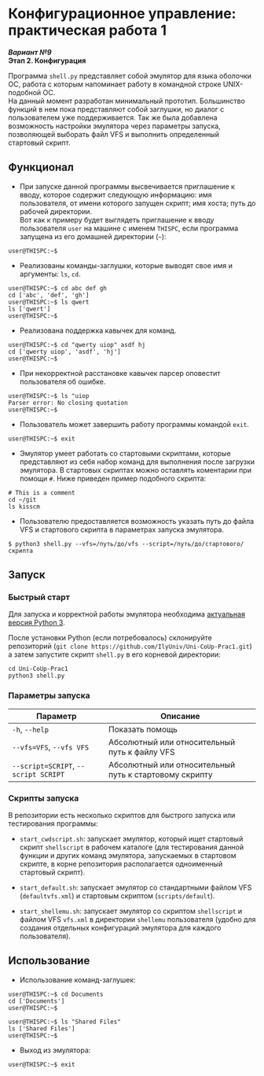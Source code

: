 # Конфигурационное управление: практическая работа 1
***Вариант №9***<br/>
**Этап 2. Конфигурация**

Программа `shell.py` представляет собой эмулятор для языка оболочки ОС, работа с которым напоминает работу в командной строке UNIX-подобной ОС.<br/>
На данный момент разработан минимальный прототип. Большинство функций в нем пока
представляют собой заглушки, но диалог с пользователем уже поддерживается. Так же была добавлена возможность настройки эмулятора через параметры запуска, позволяющей выборать файл VFS и выполнить определенный стартовый скрипт.

## Функционал

- При запуске данной программы высвечивается приглашение к вводу, которое содержит следующую информацию: имя пользователя, от имени которого запущен скрипт; имя хоста; путь до рабочей директории.<br/>
Вот как к примеру будет выглядеть приглашение к вводу пользователя `user` на машине с именем `THISPC`, если программа запущена из его домашней директории (`~`):
```
user@THISPC:~$
```

- Реализованы команды-заглушки, которые выводят свое имя и аргументы: `ls`, `cd`.
```
user@THISPC:~$ cd abc def gh
cd ['abc', 'def', 'gh']
user@THISPC:~$ ls qwert
ls ['qwert']
user@THISPC:~$
```

- Реализована поддержка кавычек для команд.
```
user@THISPC:~$ cd "qwerty uiop" asdf hj
cd ['qwerty uiop', 'asdf', 'hj']
user@THISPC:~$
```

- При некорректной расстановке кавычек парсер оповестит пользователя об ошибке.
```
user@THISPC:~$ ls "uiop
Parser error: No closing quotation
user@THISPC:~$
```

- Пользователь может завершить работу программы командой `exit`.
```
user@THISPC:~$ exit
```

- Эмулятор умеет работать со стартовыми скриптами, которые представляют из себя набор команд для выполнения после загрузки эмулятора. В стартовых скриптах можно оставлять коментарии при помощи `#`. Ниже приведен пример подобного скрипта:
```
# This is a comment
cd ~/git
ls kisscm
```

- Пользователю предоставляется возможность указать путь до файла VFS и стартового скрипта в параметрах запуска эмулятора.
```
$ python3 shell.py --vfs=/путь/до/vfs --script=/путь/до/стартового/скрипта
```

## Запуск

### Быстрый старт

Для запуска и корректной работы эмулятора необходима <a href='https://www.python.org/downloads/'>актуальная версия Python 3</a>.

После установки Python (если потребовалось) склонируйте репозиторий (`git clone https://github.com/IlyUniv/Uni-CoUp-Prac1.git`) а затем запустите скрипт `shell.py` в его корневой директории:
```
cd Uni-CoUp-Prac1
python3 shell.py
```

### Параметры запуска

| Параметр | Описание |
| --- | --- |
| `-h`, `--help` | Показать помощь |
| `--vfs=VFS`, `--vfs VFS` | Абсолютный или относительный путь к файлу VFS |
| `--script=SCRIPT`, `--script SCRIPT` | Абсолютный или относительный путь к стартовому скрипту |

###  Скрипты запуска

В репозитории есть несколько скриптов для быстрого запуска или тестирования программы:

- `start_cwdscript.sh`: запускает эмулятор, который ищет стартовый скрипт `shellscript` в рабочем каталоге (для тестирования данной функции и других команд эмулятора, запускаемых в стартовом скрипте, в корне репозитория располагается одноименный стартовый скрипт).

- `start_default.sh`: запускает эмулятор со стандартными файлом VFS (`defaultvfs.xml`) и стартовым скриптом (`scripts/default`).

- `start_shellemu.sh`: запускает эмулятор со скриптом `shellscript` и файлом VFS `vfs.xml` в директории `shellemu` пользователя (удобно для создания отдельных конфигураций эмулятора для каждого пользователя).

## Использование

- Использование команд-заглушек:
```
user@THISPC:~$ cd Documents
cd ['Documents']
user@THISPC:~$
```
```
user@THISPC:~$ ls "Shared Files"
ls ['Shared Files']
user@THISPC:~$
```

- Выход из эмулятора:
```
user@THISPC:~$ exit
```